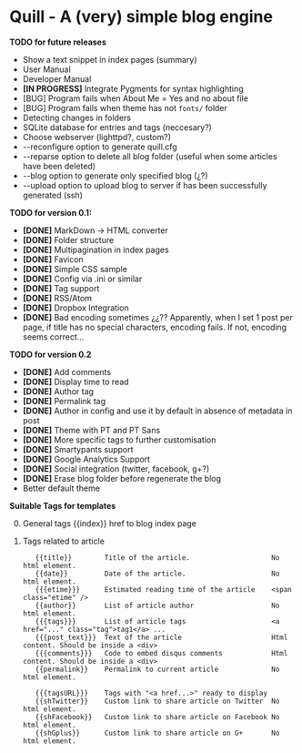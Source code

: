 Quill - A (very) simple blog engine
===================================
**TODO for future releases**

* Show a text snippet in index pages (summary)
* User Manual
* Developer Manual
* **[IN PROGRESS]** Integrate Pygments for syntax highlighting
* [BUG] Program fails when About Me = Yes and no about file
* [BUG] Program fails when theme has not `fonts/` folder
* Detecting changes in folders
* SQLite database for entries and tags (neccesary?)
* Choose webserver (lighttpd?, custom?)
* --reconfigure option to generate quill.cfg
* --reparse option to delete all blog folder (useful when some articles have been deleted)
* --blog <blogid> option to generate only specified blog (¿?)
* --upload option to upload blog to server if has been successfully generated (ssh)

**TODO for version 0.1:**

* **[DONE]** MarkDown -> HTML converter
* **[DONE]** Folder structure
* **[DONE]** Multipagination in index pages
* **[DONE]** Favicon 
* **[DONE]** Simple CSS sample
* **[DONE]** Config via .ini or similar
* **[DONE]** Tag support
* **[DONE]** RSS/Atom
* **[DONE]** Dropbox Integration
* **[DONE]** Bad encoding sometimes ¿¿?? Apparently, when I set 1 post per page, if title has no special characters, encoding fails. If not, encoding seems correct...

**TODO for version 0.2**

* **[DONE]** Add comments
* **[DONE]** Display time to read
* **[DONE]** Author tag
* **[DONE]** Permalink tag
* **[DONE]** Author in config and use it by default in absence of metadata in post
* **[DONE]** Theme with PT and PT Sans
* **[DONE]** More specific tags to further customisation
* **[DONE]** Smartypants support
* **[DONE]** Google Analytics Support
* **[DONE]** Social integration (twitter, facebook, g+?)
* **[DONE]** Erase blog folder before regenerate the blog
* Better default theme


**Suitable Tags for templates**

0. General tags
  {{index}}        href to blog index page

1. Tags related to article

		  {{title}}        Title of the article.                    No html element.
		  {{date}}         Date of the article.                     No html element.
		  {{{etime}}}      Estimated reading time of the article    <span class="etime" />
		  {{author}}       List of article author                   No html element.
		  {{{tags}}}       List of article tags                     <a href="..." class="tag">tag1</a> ...
		  {{{post_text}}}  Text of the article                      Html content. Should be inside a <div>
		  {{{comments}}}   Code to embed disqus comments            Html content. Should be inside a <div>
		  {{permalink}}    Permalink to current article             No html element.

		  {{{tagsURL}}}    Tags with "<a href...>" ready to display
		  {{shTwitter}}    Custom link to share article on Twitter  No html element.
		  {{shFacebook}}   Custom link to share article on Facebook No html element.
		  {{shGplus}}      Custom link to share article on G+       No html element.
  
